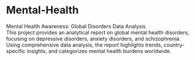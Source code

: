 # Mental-Health
Mental Health Awareness: Global Disorders Data Analysis
<br>
This project provides an analytical report on global mental health disorders, focusing on depressive disorders, anxiety disorders, and schizophrenia. Using comprehensive data analysis, the report highlights trends, country-specific insights, and categorizes mental health burdens worldwide.

